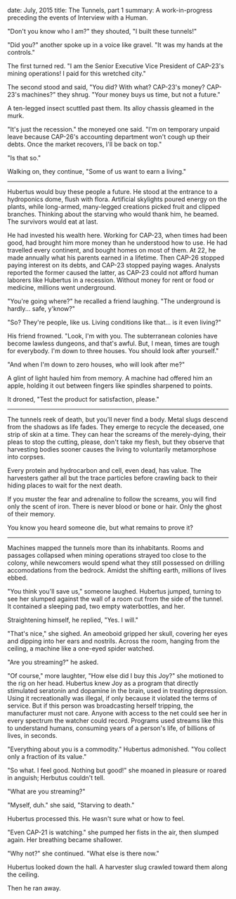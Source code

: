 date: July, 2015
title: The Tunnels, part 1
summary: A work-in-progress preceding the events of Interview with a Human.

"Don't you know who I am?" they shouted, "I built these tunnels!"

"Did you?" another spoke up in a voice like gravel. "It was my hands at the controls."

The first turned red. "I am the Senior Executive Vice President of CAP-23's mining operations! I paid for this wretched city."

The second stood and said, "You did? With what? CAP-23's money? CAP-23's machines?" they shrug. "Your money buys us time, but not a future."

A ten-legged insect scuttled past them. Its alloy chassis gleamed in the murk.

"It's just the recession." the moneyed one said. "I'm on temporary unpaid leave because CAP-26's accounting department won't cough up their debts. Once the market recovers, I'll be back on top."

"Is that so."

Walking on, they continue, "Some of us want to earn a living."

-----

Hubertus would buy these people a future. He stood at the entrance to a hydroponics dome, flush with flora. Artificial skylights poured energy on the plants, while long-armed, many-legged creations picked fruit and clipped branches. Thinking about the starving who would thank him, he beamed. The survivors would eat at last.

He had invested his wealth here. Working for CAP-23, when times had been good, had brought him more money than he understood how to use. He had travelled every continent, and bought homes on most of them. At 22, he made annually what his parents earned in a lifetime. Then CAP-26 stopped paying interest on its debts, and CAP-23 stopped paying wages. Analysts reported the former caused the latter, as CAP-23 could not afford human laborers like Hubertus in a recession. Without money for rent or food or medicine, millions went underground.

"You're going where?" he recalled a friend laughing. "The underground is hardly... safe, y'know?"

"So? They're people, like us. Living conditions like that... is it even living?"

His friend frowned. "Look, I'm with you. The subterranean colonies have become lawless dungeons, and that's awful. But, I mean, times are tough for everybody. I'm down to three houses. You should look after yourself."

"And when I'm down to zero houses, who will look after me?"

A glint of light hauled him from memory. A machine had offered him an apple, holding it out between fingers like spindles sharpened to points. 

It droned, "Test the product for satisfaction, please."

-----

The tunnels reek of death, but you'll never find a body. Metal slugs descend from the shadows as life fades. They emerge to recycle the deceased, one strip of skin at a time. They can hear the screams of the merely-dying, their pleas to stop the cutting, please, don't take my flesh, but they observe that harvesting bodies sooner causes the living to voluntarily metamorphose into corpses.

Every protein and hydrocarbon and cell, even dead, has value. The harvesters gather all but the trace particles before crawling back to their hiding places to wait for the next death. 

If you muster the fear and adrenaline to follow the screams, you will find only the scent of iron. There is never blood or bone or hair. Only the ghost of their memory.

You know you heard someone die, but what remains to prove it?

-----

Machines mapped the tunnels more than its inhabitants. Rooms and passages collapsed when mining operations strayed too close to the colony, while newcomers would spend what they still possessed on drilling accomodations from the bedrock. Amidst the shifting earth, millions of lives ebbed.

"You think you'll save us," someone laughed. Hubertus jumped, turning to see her slumped against the wall of a room cut from the side of the tunnel. It contained a sleeping pad, two empty waterbottles, and her.

Straightening himself, he replied, "Yes. I will."

"That's nice," she sighed. An ameoboid gripped her skull, covering her eyes and dipping into her ears and nostrils. Across the room, hanging from the ceiling, a machine like a one-eyed spider watched.

"Are you streaming?" he asked.

"Of course," more laughter, "How else did I buy this Joy?" she motioned to the rig on her head. Hubertus knew Joy as a program that directly stimulated seratonin and dopamine in the brain, used in treating depression. Using it recreationally was illegal, if only because it violated the terms of service. But if this person was broadcasting herself tripping, the manufacturer must not care. Anyone with access to the net could see her in every spectrum the watcher could record. Programs used streams like this to understand humans, consuming years of a person's life, of billions of lives, in seconds.

"Everything about you is a commodity." Hubertus admonished. "You collect only a fraction of its value."

"So what. I feel good. Nothing but good!" she moaned in pleasure or roared in anguish; Herbutus couldn't tell.

"What are you streaming?"

"Myself, duh." she said, "Starving to death."

Hubertus processed this. He wasn't sure what or how to feel.

"Even CAP-21 is watching." she pumped her fists in the air, then slumped again. Her breathing became shallower.

"Why not?" she continued. "What else is there now."

Hubertus looked down the hall. A harvester slug crawled toward them along the ceiling.

Then he ran away.
